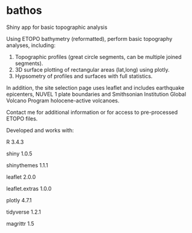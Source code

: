 # bathos
Shiny app for basic topographic analysis

Using ETOPO bathymetry (reformatted), perform basic topography analyses, including:

1. Topographic profiles (great circle segments, can be multiple joined segments).
2. 3D surface plotting of rectangular areas (lat,long) using plotly.
3. Hypsometry of profiles and surfaces with full statistics.

In addition, the site selection page uses leaflet and includes earthquake epicenters, NUVEL 1
plate boundaries and Smithsonian Institution Global Volcano Program holocene-active volcanoes.

Contact me for additional information or for access to pre-processed ETOPO files.

Developed and works with:

R 3.4.3

shiny 1.0.5

shinythemes 1.1.1

leaflet 2.0.0

leaflet.extras 1.0.0

plotly 4.7.1

tidyverse 1.2.1

magrittr 1.5
